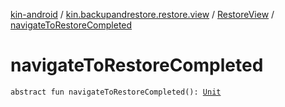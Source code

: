 [kin-android](../../index.md) / [kin.backupandrestore.restore.view](../index.md) / [RestoreView](index.md) / [navigateToRestoreCompleted](./navigate-to-restore-completed.md)

# navigateToRestoreCompleted

`abstract fun navigateToRestoreCompleted(): `[`Unit`](https://kotlinlang.org/api/latest/jvm/stdlib/kotlin/-unit/index.html)